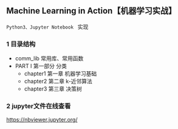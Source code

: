 ## Machine Learning in Action【机器学习实战】

`Python3、Jupyter Notebook ` 实现

### 1 目录结构

- comm_lib 常用库、常用函数
- PART I 第一部分 分类
    - chapter1 第一章 机器学习基础
    - chapter2 第二章 k-近邻算法
    - chapter3 第三章 决策树


### 2 jupyter文件在线查看

https://nbviewer.jupyter.org/